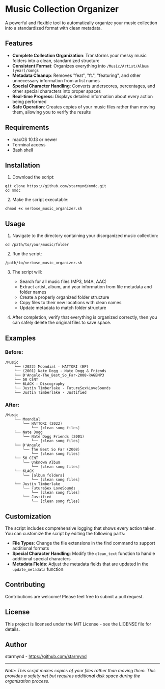 # Music Collection Organizer

A powerful and flexible tool to automatically organize your music collection into a standardized format with clean metadata.

## Features

- **Complete Collection Organization**: Transforms your messy music folders into a clean, standardized structure
- **Consistent Format**: Organizes everything into `/Music/Artist/Album (year)/songs`
- **Metadata Cleanup**: Removes "feat", "ft.", "featuring", and other unnecessary information from artist names
- **Special Character Handling**: Converts underscores, percentages, and other special characters into proper spaces
- **Real-time Progress**: Displays detailed information about every action being performed
- **Safe Operation**: Creates copies of your music files rather than moving them, allowing you to verify the results

## Requirements

- macOS 10.13 or newer
- Terminal access
- Bash shell

## Installation

1. Download the script:
```
git clone https://github.com/starmynd/mmdc.git
cd mmdc
```

2. Make the script executable:
```
chmod +x verbose_music_organizer.sh
```

## Usage

1. Navigate to the directory containing your disorganized music collection:
```
cd /path/to/your/music/folder
```

2. Run the script:
```
/path/to/verbose_music_organizer.sh
```

3. The script will:
   - Search for all music files (MP3, M4A, AAC)
   - Extract artist, album, and year information from file metadata and folder names
   - Create a properly organized folder structure
   - Copy files to their new locations with clean names
   - Update metadata to match folder structure

4. After completion, verify that everything is organized correctly, then you can safely delete the original files to save space.

## Examples

### Before:
```
/Music
    └── (2022) Moondial - HATTORI (EP)
    └── (2001) Nate Dogg - Nate Dogg & Friends
    └── D'Angelo-The_Best_So_Far-2008-RAGEMP3
    └── 50 CENT
    └── 6LACK - Discography
    └── Justin Timberlake - FutureSex%LoveSounds
    └── Justin Timberlake - Justified
```

### After:
```
/Music
    └── Moondial
        └── HATTORI (2022)
            └── [clean song files]
    └── Nate Dogg
        └── Nate Dogg Friends (2001)
            └── [clean song files]
    └── D'Angelo
        └── The Best So Far (2008)
            └── [clean song files]
    └── 50 CENT
        └── Unknown Album
            └── [clean song files]
    └── 6LACK
        └── [album folders]
            └── [clean song files]
    └── Justin Timberlake
        └── FutureSex LoveSounds
            └── [clean song files]
        └── Justified
            └── [clean song files]
```

## Customization

The script includes comprehensive logging that shows every action taken. You can customize the script by editing the following parts:

- **File Types**: Change the file extensions in the find command to support additional formats
- **Special Character Handling**: Modify the `clean_text` function to handle additional special characters
- **Metadata Fields**: Adjust the metadata fields that are updated in the `update_metadata` function

## Contributing

Contributions are welcome! Please feel free to submit a pull request.

## License

This project is licensed under the MIT License - see the LICENSE file for details.

## Author

starmynd - https://github.com/starmynd

---

*Note: This script makes copies of your files rather than moving them. This provides a safety net but requires additional disk space during the organization process.*
